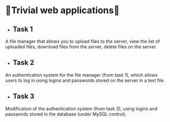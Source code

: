 # 👜**Trivial web applications**👜

* ## **Task 1**
A file manager that allows you to upload files to the server, view the list of uploaded files, download files from the server, delete files on the server.

* ## **Task 2**
An authentication system for the file manager (from task 1), which allows users to log in using logins and passwords stored on the server in a text file.

* ## **Task 3**
Modification of the authentication system (from task 2), using logins and passwords stored in the database (under MySQL control).